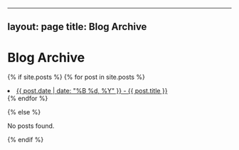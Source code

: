
---
layout: page
title: Blog Archive
---

<h1>Blog Archive</h1>

{% if site.posts %}
  {% for post in site.posts %}
      <li><a href="{{ post.url }}">{{ post.date | date: "%B %d, %Y" }} - {{ post.title }}</a></li>
    {% endfor %}
  </ul>
{% else %}
  <p>No posts found.</p>
{% endif %}